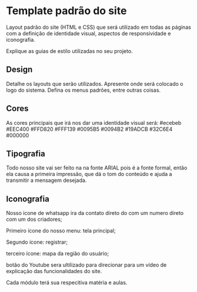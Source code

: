 # Template padrão do site

Layout padrão do site (HTML e CSS) que será utilizado em todas as páginas com a definição de identidade visual, aspectos de responsividade e iconografia.

Explique as guias de estilo utilizadas no seu projeto.

## Design

Detalhe os layouts que serão utilizados. Apresente onde será colocado o logo do sistema. Defina os menus padrões, entre outras coisas.


## Cores

As cores principais que irá nos dar uma identidade visual será: #ecebeb #EEC400 #FFD820 #FFF139 #0095B5 #0094B2 #19ADCB #32C6E4 #000000


## Tipografia

Todo nosso site vai ser feito na na fonte ARIAL pois é a fonte formal, então ela causa a primeira impressão, que dá o tom do conteúdo e ajuda a transmitir a mensagem desejada.

## Iconografia

Nosso icone de whatsapp ira da contato direto do com um numero direto com um dos criadores;

Primeiro ícone do nosso menu: tela principal;

Segundo ícone: registrar; 

terceiro ícone: mapa da região do usuário;

botão do Youtube sera ultilizado para direcionar para um vídeo de explicação das funcionalidades do site.

Cada módulo terá sua respecitiva matéria e aulas.
